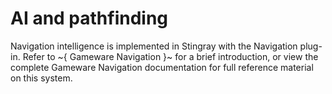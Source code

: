 ﻿# AI and pathfinding

Navigation intelligence is implemented in Stingray with the Navigation plug-in. Refer to ~{ Gameware Navigation }~ for a brief introduction, or view the complete Gameware Navigation documentation for full reference material on this system.
